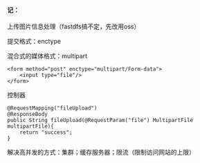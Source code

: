 #### 记：

上传图片信息处理（fastdfs搞不定，先改用oss）

提交格式：enctype

混合式的媒体格式：multipart

```
<form method="post" enctype="multipart/Form-data">
    <input type="file"/>
</form>

```

控制器
```
@RequestMapping("fileUpload")
@ResponseBody
public String fileUpload(@RequestParam("file") MultipartFile multipartFile){
    return "success";
}
```

解决高并发的方式：集群；缓存服务器；限流（限制访问网站的上限）








